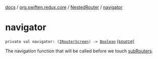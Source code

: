 [docs](../../index.md) / [org.swiften.redux.core](../index.md) / [NestedRouter](index.md) / [navigator](./navigator.md)

# navigator

`private val navigator: (`[`IRouterScreen`](../-i-router-screen.md)`) -> `[`Boolean`](https://kotlinlang.org/api/latest/jvm/stdlib/kotlin/-boolean/index.html) [(source)](https://github.com/protoman92/KotlinRedux/tree/master/common/common-core/src/main/kotlin/org/swiften/redux/core/NestedRouter.kt#L22)

The navigation function that will be called before we touch [subRouters](sub-routers.md).

